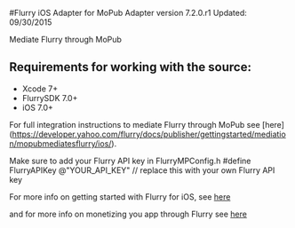 #Flurry iOS Adapter for MoPub
Adapter version 7.2.0.r1 Updated: 09/30/2015


Mediate Flurry through MoPub


## Requirements for working with the source:

- Xcode 7+
- FlurrySDK 7.0+
- iOS 7.0+


For full integration instructions to mediate Flurry through MoPub see 
[here] (https://developer.yahoo.com/flurry/docs/publisher/gettingstarted/mediation/mopubmediatesflurry/ios/). 

Make sure to add your Flurry API key in FlurryMPConfig.h 
#define FlurryAPIKey @"YOUR_API_KEY"  // replace this with your own Flurry API key

For more info on getting started with Flurry for iOS, see
[here](https://developer.yahoo.com/flurry/docs/analytics/gettingstarted/ios/)

and for more info on monetizing you app through Flurry see 
[here](https://developer.yahoo.com/flurry/docs/publisher/code/ios/) 
